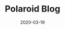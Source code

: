 ---
posttype: 'product'
slug: polaroid-blog
title: Polaroid Blog
date: 2020-03-19
id: 011
guid: df9963c7-cf57-4685-87c8-20a395c54302
price: 5
image: ./mongoose.jpg
description: Polaroid style for blog collections. Customize the background color to anything you'd like! Available for both Squarespace 7.0 & 7.1 official templates. Summary layout > grid style for best performance.

video: ./PolaroidBlog.mp4

---